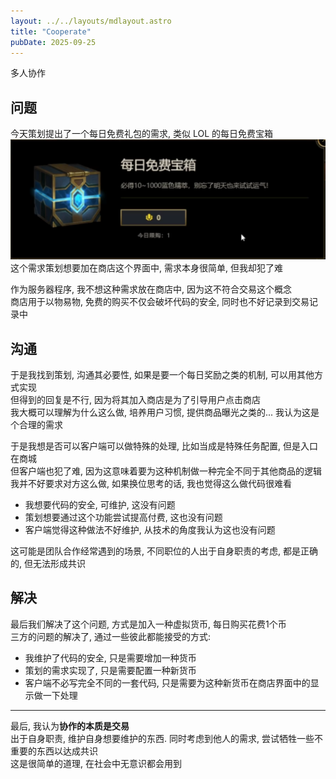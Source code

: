 ```yaml
---
layout: ../../layouts/mdlayout.astro
title: "Cooperate"
pubDate: 2025-09-25
---
```


多人协作

## 问题

今天策划提出了一个每日免费礼包的需求, 类似 LOL 的每日免费宝箱  
![LOL daily box.](../../assets/dailyfreebox.png)
这个需求策划想要加在商店这个界面中, 需求本身很简单, 但我却犯了难

作为服务器程序, 我不想这种需求放在商店中, 因为这不符合交易这个概念  
商店用于以物易物, 免费的购买不仅会破坏代码的安全, 同时也不好记录到交易记录中

## 沟通

于是我找到策划, 沟通其必要性, 如果是要一个每日奖励之类的机制, 可以用其他方式实现  
但得到的回复是不行, 因为将其加入商店是为了引导用户点击商店  
我大概可以理解为什么这么做, 培养用户习惯, 提供商品曝光之类的... 我认为这是个合理的需求

于是我想是否可以客户端可以做特殊的处理, 比如当成是特殊任务配置, 但是入口在商城  
但客户端也犯了难, 因为这意味着要为这种机制做一种完全不同于其他商品的逻辑  
我并不好要求对方这么做, 如果换位思考的话, 我也觉得这么做代码很难看

- 我想要代码的安全, 可维护, 这没有问题
- 策划想要通过这个功能尝试提高付费, 这也没有问题
- 客户端觉得这种做法不好维护, 从技术的角度我认为这也没有问题

这可能是团队合作经常遇到的场景, 不同职位的人出于自身职责的考虑, 都是正确的, 但无法形成共识

## 解决

最后我们解决了这个问题, 方式是加入一种虚拟货币, 每日购买花费1个币  
三方的问题的解决了, 通过一些彼此都能接受的方式:

- 我维护了代码的安全, 只是需要增加一种货币
- 策划的需求实现了, 只是需要配置一种新货币
- 客户端不必写完全不同的一套代码, 只是需要为这种新货币在商店界面中的显示做一下处理

---

最后, 我认为**协作的本质是交易**  
出于自身职责, 维护自身想要维护的东西. 同时考虑到他人的需求, 尝试牺牲一些不重要的东西以达成共识  
这是很简单的道理, 在社会中无意识都会用到
